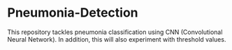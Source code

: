 # Pneumonia-Detection
This repository tackles pneumonia classification using CNN (Convolutional Neural Network). In addition, this will also experiment with threshold values.
